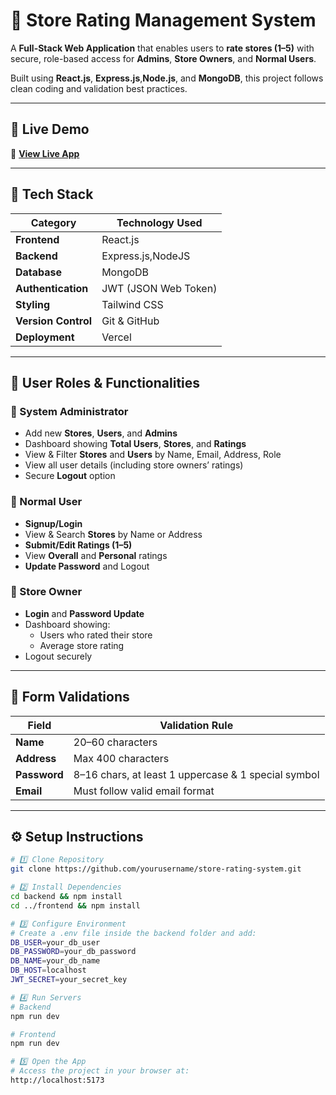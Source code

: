 # 🌟 Store Rating Management System  

A **Full-Stack Web Application** that enables users to **rate stores (1–5)** with secure, role-based access for **Admins**, **Store Owners**, and **Normal Users**.  

Built using **React.js**, **Express.js**,**Node.js**, and **MongoDB**, this project follows clean coding and validation best practices.  

---

## 🚀 Live Demo  
🔗 [**View Live App**](https://rating-app-snowy.vercel.app/)

---

## 🧠 Tech Stack  

| Category | Technology Used |
|-----------|-----------------|
| **Frontend** | React.js |
| **Backend** | Express.js,NodeJS |
| **Database** | MongoDB |
| **Authentication** | JWT (JSON Web Token) |
| **Styling** | Tailwind CSS |
| **Version Control** | Git & GitHub |
| **Deployment** | Vercel  |

---

## 👥 User Roles & Functionalities  

### 👑 System Administrator  
- Add new **Stores**, **Users**, and **Admins**  
- Dashboard showing **Total Users**, **Stores**, and **Ratings**  
- View & Filter **Stores** and **Users** by Name, Email, Address, Role  
- View all user details (including store owners’ ratings)  
- Secure **Logout** option  

### 🙋 Normal User  
- **Signup/Login**  
- View & Search **Stores** by Name or Address  
- **Submit/Edit Ratings (1–5)**  
- View **Overall** and **Personal** ratings  
- **Update Password** and Logout  

### 🏪 Store Owner  
- **Login** and **Password Update**  
- Dashboard showing:  
  - Users who rated their store  
  - Average store rating  
- Logout securely  

---

## 🧾 Form Validations  

| Field | Validation Rule |
|--------|----------------|
| **Name** | 20–60 characters |
| **Address** | Max 400 characters |
| **Password** | 8–16 chars, at least 1 uppercase & 1 special symbol |
| **Email** | Must follow valid email format |

---

## ⚙️ Setup Instructions  

```bash
# 1️⃣ Clone Repository
git clone https://github.com/yourusername/store-rating-system.git

# 2️⃣ Install Dependencies
cd backend && npm install
cd ../frontend && npm install

# 3️⃣ Configure Environment
# Create a .env file inside the backend folder and add:
DB_USER=your_db_user
DB_PASSWORD=your_db_password
DB_NAME=your_db_name
DB_HOST=localhost
JWT_SECRET=your_secret_key

# 4️⃣ Run Servers
# Backend
npm run dev

# Frontend
npm run dev

# 5️⃣ Open the App
# Access the project in your browser at:
http://localhost:5173

